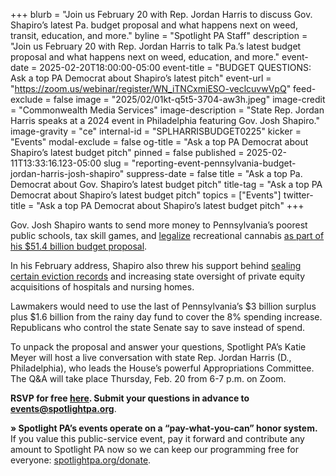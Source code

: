 +++
blurb = "Join us February 20 with Rep. Jordan Harris to discuss Gov. Shapiro’s latest Pa. budget proposal and what happens next on weed, transit, education, and more."
byline = "Spotlight PA Staff"
description = "Join us February 20 with Rep. Jordan Harris to talk Pa.’s latest budget proposal and what happens next on weed, education, and more."
event-date = 2025-02-20T18:00:00-05:00
event-title = "BUDGET QUESTIONS: Ask a top PA Democrat about Shapiro’s latest pitch"
event-url = "https://zoom.us/webinar/register/WN_iTNCxmiESO-veclcuvwVpQ"
feed-exclude = false
image = "2025/02/01kt-q5t5-3704-aw3h.jpeg"
image-credit = "Commonwealth Media Services"
image-description = "State Rep. Jordan Harris speaks at a 2024 event in Philadelphia featuring Gov. Josh Shapiro."
image-gravity = "ce"
internal-id = "SPLHARRISBUDGET0225"
kicker = "Events"
modal-exclude = false
og-title = "Ask a top PA Democrat about Shapiro’s latest budget pitch"
pinned = false
published = 2025-02-11T13:33:16.123-05:00
slug = "reporting-event-pennsylvania-budget-jordan-harris-josh-shapiro"
suppress-date = false
title = "Ask a top Pa. Democrat about Gov. Shapiro’s latest budget pitch"
title-tag = "Ask a top PA Democrat about Shapiro’s latest budget pitch"
topics = ["Events"]
twitter-title = "Ask a top PA Democrat about Shapiro’s latest budget pitch"
+++

Gov. Josh Shapiro wants to send more money to Pennsylvania’s poorest public schools, tax skill games, and <a href="https://www.spotlightpa.org/news/2025/02/marijuana-cannabis-recreational-legalization-pennsylvania-josh-shapiro-budget-gop-support/">legalize</a> recreational cannabis <a href="https://www.spotlightpa.org/news/2025/02/josh-shapiro-pennsylvania-budget-legal-weed/">as part of his $51.4 billion budget proposal</a>.

In his February address, Shapiro also threw his support behind <a href="https://www.spotlightpa.org/news/2025/02/eviction-sealing-pennsylvania-josh-shapiro-statewide-policy/">sealing certain eviction records</a> and increasing state oversight of private equity acquisitions of hospitals and nursing homes.

Lawmakers would need to use the last of Pennsylvania’s $3 billion surplus plus $1.6 billion from the rainy day fund to cover the 8% spending increase. Republicans who control the state Senate say to save instead of spend.

To unpack the proposal and answer your questions, Spotlight PA’s Katie Meyer will host a live conversation with state Rep. Jordan Harris (D., Philadelphia), who leads the House’s powerful Appropriations Committee. The Q&amp;A will take place Thursday, Feb. 20 from 6-7 p.m. on Zoom.

<strong>RSVP for free </strong><a href="https://zoom.us/webinar/register/WN_iTNCxmiESO-veclcuvwVpQ"><strong>here</strong></a><strong>. Submit your questions in advance to </strong><a href="mailto:events@spotlightpa.org"><strong>events@spotlightpa.org</strong></a>.

<strong>» Spotlight PA’s events operate on a “pay-what-you-can” honor system.</strong> If you value this public-service event, pay it forward and contribute any amount to Spotlight PA now so we can keep our programming free for everyone: <a href="http://spotlightpa.org/donate">spotlightpa.org/donate</a>.

